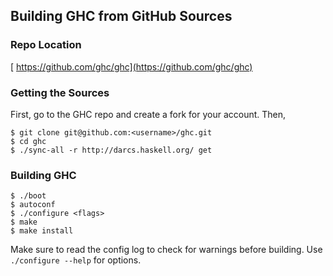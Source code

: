 ## Building GHC from GitHub Sources

### Repo Location

[ https://github.com/ghc/ghc](https://github.com/ghc/ghc)

### Getting the Sources


First, go to the GHC repo and create a fork for your account. Then,

```wiki
$ git clone git@github.com:<username>/ghc.git
$ cd ghc
$ ./sync-all -r http://darcs.haskell.org/ get
```

### Building GHC

```wiki
$ ./boot
$ autoconf
$ ./configure <flags>
$ make
$ make install
```


Make sure to read the config log to check for warnings before building. Use `./configure --help` for options.
